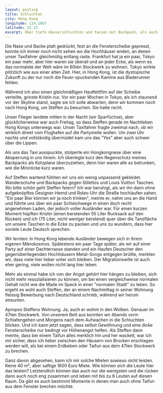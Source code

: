 ```yaml
---
layout: posting
title: Schluchten
city: Hong Kong
longitude: 114.1667
latitude: 22.25
excerpt: Über tiefe Häuserschluchten und tanzen mit Backpack, als auch deutsche Metalparties und teure Wohnungen.
---
```


Die Nase und Backe platt gedrückt, fest an die Fensterscheibe gepresst, konnte ich immer noch nicht sehen wo die Hochhäuser enden, an denen unser Taxifahrer gleichmütig entlang raste. Frankfurt hat ja ein paar, Tokyo ein paar mehr, aber hier waren sie überall und an jeder Ecke, als wenn es das normalste der Welt wäre im 60ten Stockwerk zu wohnen. Tokyo wirkte plötzlich wie aus einer alten Zeit. Hier, in Hong Kong, ist die dystopische Zukunft zu der nur noch die Feuer-spuckenden Kamine aus Bladerunner fehlen.

Während ich also einen gleichmäßigen Hautfettfilm auf der Scheibe verteilte, grinste Kristin nur. Vor ein paar Wochen in Tokyo, als ich staunend vor der Skyline stand, sagte sie ich solle abwarten, denn wir kommen noch nach Hong Kong, um Steffen zu besuchen. Sie hatte recht.

Unser Flieger landete mitten in der Nacht (wir Sparfüchse), aber glücklicherweise war auch Freitag, so dass Steffen gerade im Nachtleben Hong Kongs unterwegs war. Unser Taxifahrer fragte zweimal nach, ob wir wirklich direkt vom Flughafen auf die Partymeile wollen. Um zwei Uhr nachts und vollständig übermüdet kam uns das "Yes" aber auch schwer über die Lippen.

Als uns das Taxi ausspuckte, stolperte ein Hongkongnese über eine Absperrung in uns hinein. Ich überlegte kurz den Regenschutz meines Backpacks als Kotzplane überzuziehen, denn hier waren alle so betrunken, wie die Miniröcke kurz waren. 

Auf Steffen wartend fühlten wir uns ein wenig unpassend gekleidet. Wanderschuhe und Backpacks gegen Stilettos und Louis Vuitton Taschen. Wo bitte schön geht Steffen feiern? Ich war beruhigt, als wir ihn dann ohne aufgeknöpftes Designer-Hemd und Rolex-Uhr die Straße hochlaufen sahen. "Ein paar Bier können wir ja noch trinken", meinte er, nahm uns an die Hand und führte uns über ein paar Schleichwege in einen doch recht angenehmen Laden, der jedoch voller Ausländer war. Für einen kurzen Moment hüpften Kristin (einen berstenden 55 Liter Rucksack auf den Rücken) und ich (75 Liter, nicht weniger berstend) quer über die Tanzfläche um unsere Taschen in die Ecke zu packen und uns zu wundern, dass hier soviele Leute Deutsch sprechen. 

<!-- images -->

Wir lernten: In Hong Kong lebende Ausländer bewegen sich in ihrem eigenen Mikrokosmos. Spätestens ein paar Tage später, als wir auf einer Party auf einer Dachterrasse standen und ein Haufen Deutscher den gegenüberliegenden Hochhäusern Metal-Songs entgegen brüllte, merkten wir, dass viele hier lieber unter sich bleiben. Der Migrationswille ist auch eher gering, viele wollen nicht lang hier leben. 

Mehr als einmal habe ich von der Angst gehört hier hängen zu bleiben, sich nicht mehr resozialisieren zu können, um bei einen vergleichweise normalen Gehalt nicht wie die Made im Speck in einer "normalen Stadt" zu leben. So ergeht es wohl auch Steffen, der an einem Nachmittag in seiner Wohnung fleissig Bewerbung nach Deutschland schrieb, während wir herum streunten.

Apropos Steffens Wohnung. Ja, auch er wohnt in den Wolken. Genauer im 47ten Stockwerk. Von unserem Bett aus konnten wir Abends vorm Schlafengehen und Morgens nach dem Aufwachen in die Schluchten blicken. Und ich kann jetzt sagen, dass selbst Gewöhnung und eine dicke Fensterscheibe nur bedingt vor Höhenangst helfen. Als Steffen dann meinte, dass bei einem Taifun alles merklich hin und her wackelt, war ich mir sicher, dass ich lieber zwischen den Häusern von Brocken erschlagen werden will, als bei einem Erdbeben oder Taifun aus dem 47ten Stockwerk zu brechen.

Ganz davon abgesehen, kann ich mir solche Mieten sowieso nicht leisten. Keine 40 m², aber saftige 1600 Euro Miete. Wie können sich die Leute hier das leisten? Letztendlich können das auch nur die wenigsten und die rücken dann auch noch eng zusammen und leben mit bis zu 6 Leuten auf diesen Raum. Da gibt es auch bestimmt Momente in denen man auch ohne Taifun aus dem Fenster brechen möchte.

